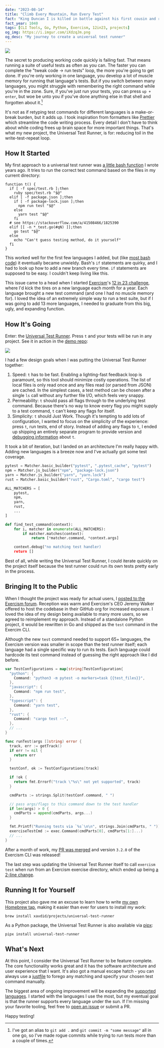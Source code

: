 ```yaml
---
date: "2023-08-14"
title: "Climb Every Mountain, Run Every Test"
fact: "King Duncan I is killed in battle against his first cousin and rival Macbeth. The latter succeeds him as King of Scotland."
fact_year: 1040
tags: [CLI Tools, Go, Python, Exercism, 12in23, projects]
og_img: https://i.imgur.com/iXdzqJm.png
og_desc: "My journey to create a universal test runner"
---
```


![](./images/every-test.jpg)

The secret to producing working code quickly is failing fast. That means running a suite of useful tests as often as you can. The faster you can complete the "tweak code -> run tests" loop, the more you're going to get done. If you're only working in one language, you develop a lot of muscle memory for running that language's tests. But if you switch between many languages, you might struggle with remembering the right command while you're in the zone. Sure, if you've just run your tests, you can press `up + enter`, but woe be unto you if you've done anything else in that shell and forgotten about it.[^1]

It's not as if retyping test commands for different languages is a make-or-break burden, but it adds up. I took inspiration from formatters like [Prettier](https://prettier.io/) which streamline the code writing process. Every detail I don't have to think about while coding frees up brain space for more important things. That's what my new project, the Universal Test Runner, is for: reducing toil in the write-test-repeat loop.

## How It Started

My first approach to a universal test runner was [a little bash function](https://github.com/xavdid/dotfiles/blob/6bd5f56b1f9ad2dcef9f8b72413d30779b378aef/node/aliases.zsh#L45-L73) I wrote years ago. It tries to run the correct test command based on the files in my current directory:

```shell
function t() {
  if [ -f spec/test.rb ];then
    ruby spec/test.rb "$@"
  elif [ -f package.json ];then
    if [ -f package-lock.json ];then
      npm run test "$@"
    else
      yarn test "$@"
    fi
  # see https://stackoverflow.com/a/41508466/1825390
  elif [[ -n *_test.go(#qN) ]];then
    go test "$@"
  else
    echo "Can't guess testing method, do it yourself"
  fi
}
```

This worked well for the first few languages I added, but (like [most bash code](https://mastodon.social/@xavdid/110609096501695453)) it eventually became unwieldy. Bash's `if` statements are quirky, and I had to look up how to add a new branch every time. `if` statements are supposed to be easy. I couldn't keep living like this.

This issue came to a head when I started [Exercism](https://exercism.org)'s [12 in 23 challenge](https://exercism.org/challenges/12in23), where I'd kick the tires on a new language each month for a year. Each language brought a new test command (and one I had no muscle memory for). I loved the idea of an extremely simple way to run a test suite, but if I was going to add 13 more languages, I needed to graduate from this big, ugly, and expanding function.

## How It's Going

Enter: the [Universal Test Runner](https://github.com/xavdid/universal-test-runner). Press `t` and your tests will be run in any project. See it in action in the [demo repo](https://github.com/xavdid/test-runner-demo/):

![](images/test-runner-demo.gif)

I had a few design goals when I was putting the Universal Test Runner together:

1. Speed: `t` has to be fast. Enabling a lighting-fast feedback loop is paramount, so this tool should minimize costly operations. The list of local files is only read once and any files read (or parsed from JSON) are cached. In the simplest cases, a test method can be chosen after a single `ls` call without any further file I/O, which feels very snappy.
2. Permeability: `t` should pass all flags through to the underlying test command. Because there's no way to know every flag you might supply to a test command, `t` can't keep any flags for itself.
3. Simplicity: `t` should Just Work. Though it's tempting to add lots of configuration, I wanted to focus on the simplicity of the experience: press `t`, run tests, end of story. Instead of adding any flags to `t`, I ended up shipping an entirely separate program to provide version and [debugging information](https://github.com/xavdid/universal-test-runner#debugging) about `t`.

It took a bit of iteration, but I landed on an architecture I'm really happy with. Adding new languages is a breeze now and I've actually got some test coverage.

```py
pytest = Matcher.basic_builder("pytest", ".pytest_cache", "pytest")
npm = Matcher.js_builder("npm", "package-lock.json")
yarn = Matcher.js_builder("yarn", "yarn.lock")
rust = Matcher.basic_builder("rust", "Cargo.toml", "cargo test")

ALL_MATCHERS = [
    pytest,
    npm,
    yarn,
    rust,
    ...
]

def find_test_command(context):
    for i, matcher in enumerate(ALL_MATCHERS):
        if matcher.matches(context):
            return [*matcher.command, *context.args]

    context.debug("no matching test handler)
    return []
```

Best of all, while writing the Universal Test Runner, I could iterate quickly on the project itself because the test runner could run its own tests pretty early in the process.

## Bringing It to the Public

When I thought the project was ready for actual users, I [posted to the Exercism forum](https://forum.exercism.org/t/introducing-the-universal-test-runner/6228). Reception was warm and Exercism's CEO Jeremy Walker offered to host the codebase in their GitHub org for increased exposure. I loved the idea of my design being available to many more users, so we agreed to reimplement my approach. Instead of a standalone Python project, it would be rewritten in Go and shipped as the `test` command in the Exercim CLI.

Although the new `test` command needed to support 65+ languages, the Exercism version was smaller in scope than the test runner itself; each language had a single specific way to run its tests. Each language could hardcode its test command instead of guessing the right approach like I did before.

```go
var TestConfigurations = map[string]TestConfiguration{
  "python": {
    Command: "python3 -m pytest -o markers=task {{test_files}}",
  },
  "javascript": {
    Command: "npm run test",
  },
  "typescript": {
    Command: "yarn test",
  },
  "rust": {
    Command: "cargo test --",
  },
  // ...
}

func runTest(args []string) error {
  track, err := getTrack()
  if err != nil {
    return err
  }

  testConf, ok := TestConfigurations[track]

  if !ok {
    return fmt.Errorf("track \"%s\" not yet supported", track)
  }

  cmdParts := strings.Split(testConf.command, " ")

  // pass args/flags to this command down to the test handler
  if len(args) > 0 {
    cmdParts = append(cmdParts, args...)
  }

  fmt.Printf("Running tests via `%s`\n\n", strings.Join(cmdParts, " "))
  exerciseTestCmd := exec.Command(cmdParts[0], cmdParts[1:]...)
  // ...
}
```

After a month of work, my [PR was merged](https://github.com/exercism/cli/pull/1092) and version `3.2.0` of the Exercism CLI was released!

The last step was updating the Universal Test Runner itself to call `exercism test` when run from an Exercism exercise directory, which ended up being [a 2-line change](https://github.com/xavdid/universal-test-runner/pull/5/files#diff-ede1d44e4f5a1e5629d0033799060d1394c9450c5e38b37ef17ad460aeed2979).

## Running It for Yourself

This project also gave me an excuse to learn how to write [my own Homebrew tap](https://github.com/xavdid/homebrew-projects/blob/main/Formula/universal-test-runner.rb), making it easier than ever for users to install my work:

```shell
brew install xavdid/projects/universal-test-runner
```

As a Python package, the Universal Test Runner is also available via [pipx](https://pypa.github.io/pipx/):

```shell
pipx install universal-test-runner
```

## What's Next

At this point, I consider the Universal Test Runner to be feature complete. The core functionality works great and it has the software architecture and user experience that I want. It's also got a manual escape hatch - you can always use a [justfile](https://github.com/casey/just) to forego any matching and specify your chosen test command manually.

The biggest area of ongoing improvement will be expanding the [supported languages](https://github.com/xavdid/universal-test-runner#supported-languages). I started with the languages I use the most, but my eventual goal is that the runner supports every language under the sun. If I'm missing your favorite tooling, feel free to [open an issue](https://github.com/xavdid/universal-test-runner/issues) or submit a PR.

Happy testing!

[^1]: I've got an alias to `git add .` and `git commit -m "some message"` all in one go, so I've made rogue commits while trying to run tests more than a couple of times.
